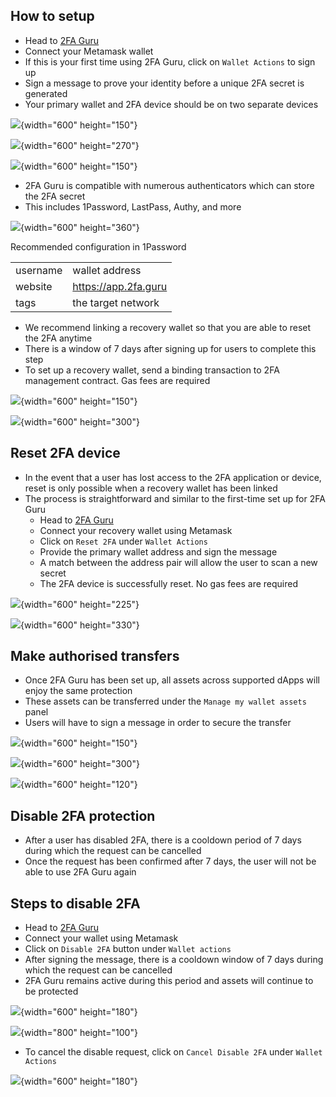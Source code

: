 ## How to setup
- Head to [2FA Guru](https://app.2fa.guru)
- Connect your Metamask wallet 
- If this is your first time using 2FA Guru, click on `Wallet Actions` to sign up
- Sign a message to prove your identity before a unique 2FA secret is generated 
- Your primary wallet and 2FA device should be on two separate devices 

![](../../assets/2fa/setup-1.png){width="600" height="150"}

![](../../assets/2fa/setup-2.png){width="600" height="270"}

![](../../assets/2fa/setup-3.png){width="600" height="150"}

- 2FA Guru is compatible with numerous authenticators which can store the 2FA secret
- This includes 1Password, LastPass, Authy, and more

![](../../assets/2fa/1password.png){width="600" height="360"}

Recommended configuration in 1Password

| | |
| --- | --- |
| username | wallet address |
| website | https://app.2fa.guru |
| tags | the target network |

- We recommend linking a recovery wallet so that you are able to reset the 2FA anytime
- There is a window of 7 days after signing up for users to complete this step
- To set up a recovery wallet, send a binding transaction to 2FA management contract. Gas fees are required

![](../../assets/2fa/bind-1.png){width="600" height="150"}

![](../../assets/2fa/bind-2.png){width="600" height="300"}

## Reset 2FA device

- In the event that a user has lost access to the 2FA application or device, reset is only possible when a recovery wallet has been linked
- The process is straightforward and similar to the first-time set up for 2FA Guru 
  - Head to [2FA Guru](https://app.2fa.guru)
  - Connect your recovery wallet using Metamask
  - Click on `Reset 2FA` under `Wallet Actions`
  - Provide the primary wallet address and sign the message
  - A match between the address pair will allow the user to scan a new secret
  - The 2FA device is successfully reset. No gas fees are required 

![](../../assets/2fa/reset-1.png){width="600" height="225"}

![](../../assets/2fa/reset-2.png){width="600" height="330"}

## Make authorised transfers

- Once 2FA Guru has been set up, all assets across supported dApps will enjoy the same protection
- These assets can be transferred under the `Manage my wallet assets` panel
- Users will have to sign a message in order to secure the transfer 

![](../../assets/2fa/transfer-1.png){width="600" height="150"}

![](../../assets/2fa/transfer-2.png){width="600" height="300"}

![](../../assets/2fa/transfer-3.png){width="600" height="120"}

## Disable 2FA protection

- After a user has disabled 2FA, there is a cooldown period of 7 days during which the request can be cancelled
- Once the request has been confirmed after 7 days, the user will not be able to use 2FA Guru again 

## Steps to disable 2FA

- Head to [2FA Guru](https://app.2fa.guru)
- Connect your wallet using Metamask
- Click on `Disable 2FA` button under `Wallet actions`
- After signing the message, there is a cooldown window of 7 days during which the request can be cancelled
- 2FA Guru remains active during this period and assets will continue to be protected 

![](../../assets/2fa/disable.png){width="600" height="180"}

![](../../assets/2fa/disabling.png){width="800" height="100"}

- To cancel the disable request, click on `Cancel Disable 2FA` under `Wallet Actions`

![](../../assets/2fa/cancel-disable.png){width="600" height="180"}

